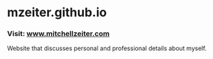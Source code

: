 # mzeiter.github.io

### Visit: www.mitchellzeiter.com

Website that discusses personal and professional details about myself.


